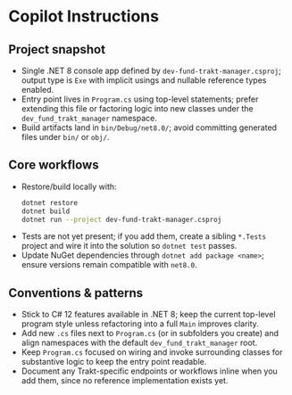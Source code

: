 # Copilot Instructions

## Project snapshot
- Single .NET 8 console app defined by `dev-fund-trakt-manager.csproj`; output type is `Exe` with implicit usings and nullable reference types enabled.
- Entry point lives in `Program.cs` using top-level statements; prefer extending this file or factoring logic into new classes under the `dev_fund_trakt_manager` namespace.
- Build artifacts land in `bin/Debug/net8.0/`; avoid committing generated files under `bin/` or `obj/`.

## Core workflows
- Restore/build locally with:
  ```bash
  dotnet restore
  dotnet build
  dotnet run --project dev-fund-trakt-manager.csproj
  ```
- Tests are not yet present; if you add them, create a sibling `*.Tests` project and wire it into the solution so `dotnet test` passes.
- Update NuGet dependencies through `dotnet add package <name>`; ensure versions remain compatible with `net8.0`.

## Conventions & patterns
- Stick to C# 12 features available in .NET 8; keep the current top-level program style unless refactoring into a full `Main` improves clarity.
- Add new `.cs` files next to `Program.cs` (or in subfolders you create) and align namespaces with the default `dev_fund_trakt_manager` root.
- Keep `Program.cs` focused on wiring and invoke surrounding classes for substantive logic to keep the entry point readable.
- Document any Trakt-specific endpoints or workflows inline when you add them, since no reference implementation exists yet.

